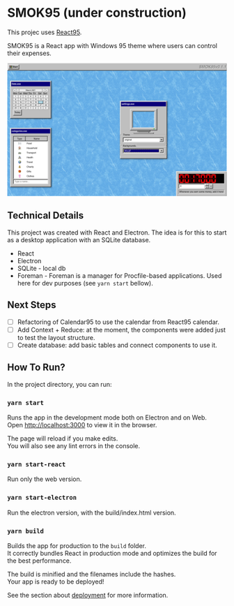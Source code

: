 # SMOK95 (under construction)

This projec uses [React95](https://github.com/arturbien/React95).

SMOK95 is a React app with Windows 95 theme where users can control their expenses.

![SMOK95 Screenshot](/public/example1.png)

## Technical Details

This project was created with React and Electron. The idea is for this to start as a
desktop application with an SQLite database.

* React
* Electron
* SQLite - local db
* Foreman - Foreman is a manager for Procfile-based applications. Used here for dev purposes (see `yarn start` bellow).

## Next Steps

- [ ] Refactoring of Calendar95 to use the calendar from React95 calendar. 
- [ ] Add Context + Reduce: at the moment, the components were added just to test the layout structure. 
- [ ] Create database: add basic tables and connect components to use it.

## How To Run?
In the project directory, you can run:

### `yarn start`

Runs the app in the development mode both on Electron and on Web.\
Open [http://localhost:3000](http://localhost:3000) to view it in the browser.

The page will reload if you make edits.\
You will also see any lint errors in the console.

### `yarn start-react`

Run only the web version.

### `yarn start-electron`

Run the electron version, with the build/index.html version.

### `yarn build`

Builds the app for production to the `build` folder.\
It correctly bundles React in production mode and optimizes the build for the best performance.

The build is minified and the filenames include the hashes.\
Your app is ready to be deployed!

See the section about [deployment](https://facebook.github.io/create-react-app/docs/deployment) for more information.
